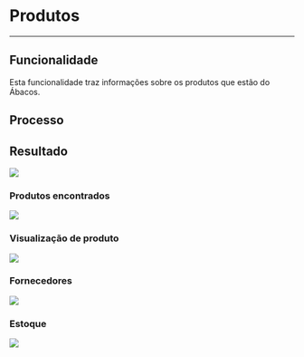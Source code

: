 # Produtos

---

## Funcionalidade

Esta funcionalidade traz informações sobre os produtos que estão do Ábacos.

## Processo

## Resultado

![](http://developers.connectparts.com.br/imagens/atd-abc-prod-01.png)


### Produtos encontrados

![](http://developers.connectparts.com.br/imagens/atd-abc-prod-02.png)

### Visualização de produto

![](http://developers.connectparts.com.br/imagens/atd-abc-prod-03.png)

### Fornecedores

![](http://developers.connectparts.com.br/imagens/atd-abc-prod-04.png)

### Estoque

![](http://developers.connectparts.com.br/imagens/atd-abc-prod-05.png)


